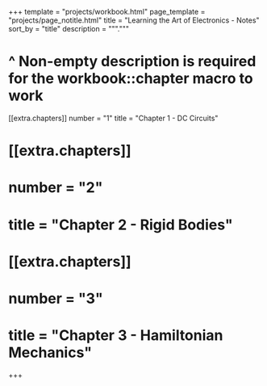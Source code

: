 +++
template = "projects/workbook.html"
page_template = "projects/page_notitle.html"
title = "Learning the Art of Electronics - Notes"
sort_by = "title"
description = """."""
# ^ Non-empty description is required for the workbook::chapter macro to work

[[extra.chapters]]
number = "1"
title = "Chapter 1 - DC Circuits"

# [[extra.chapters]]
# number = "2"
# title = "Chapter 2 - Rigid Bodies"

# [[extra.chapters]]
# number = "3"
# title = "Chapter 3 - Hamiltonian Mechanics"
+++

